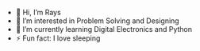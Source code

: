 - 👋 Hi, I’m Rays
- 👀 I’m interested in Problem Solving and Designing 
- 🌱 I’m currently learning Digital Electronics and Python
- ⚡ Fun fact: I love sleeping

<!---
VelocityFeat/VelocityFeat is a ✨ special ✨ repository because its `README.md` (this file) appears on your GitHub profile.
You can click the Preview link to take a look at your changes.
--->
